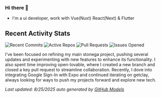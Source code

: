 ### Hi there 👋

- I'm a ui developer, work with Vue(Nuxt) React(Next) & Flutter

<!-- GITHUB_ACTIVITY_START -->

## Recent Activity Stats

![Recent Commits](https://img.shields.io/badge/Recent%20Commits-11-blue?style=flat&logoColor=white) ![Active Repos](https://img.shields.io/badge/Active%20Repos-4-green?style=flat&logoColor=white) ![Pull Requests](https://img.shields.io/badge/Pull%20Requests-0-orange?style=flat&logoColor=white) ![Issues Opened](https://img.shields.io/badge/Issues%20Opened-0-red?style=flat&logoColor=white)

I've been focused on refining my main stonega project, pushing several updates and experimenting with new features to enhance its functionality. I also spent time improving open-lovable, where I created a new branch and closed a key pull request to streamline collaboration. Recently, I dove into integrating Google Sign-In with Expo and continued iterating on getclay, always looking for ways to push my projects forward and explore new tech.

*Last updated: 8/25/2025 auto generated by [GitHub Models](https://github.com/stonega/stonega)*

<!-- GITHUB_ACTIVITY_END -->
